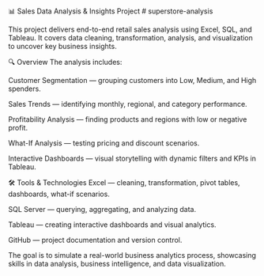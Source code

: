 📊 Sales Data Analysis & Insights Project # superstore-analysis

This project delivers end-to-end retail sales analysis using Excel, SQL, and Tableau. It covers data cleaning, transformation, analysis, and visualization to uncover key business insights.

🔍 Overview
The analysis includes:

Customer Segmentation — grouping customers into Low, Medium, and High spenders.

Sales Trends — identifying monthly, regional, and category performance.

Profitability Analysis — finding products and regions with low or negative profit.

What-If Analysis — testing pricing and discount scenarios.

Interactive Dashboards — visual storytelling with dynamic filters and KPIs in Tableau.

🛠 Tools & Technologies
Excel — cleaning, transformation, pivot tables, dashboards, what-if scenarios.

SQL Server — querying, aggregating, and analyzing data.

Tableau — creating interactive dashboards and visual analytics.

GitHub — project documentation and version control.

The goal is to simulate a real-world business analytics process, showcasing skills in data analysis, business intelligence, and data visualization.
